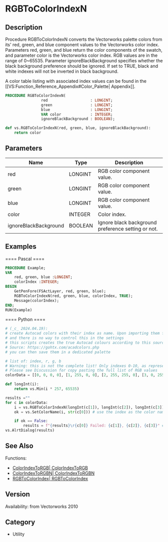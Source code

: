 # RGBToColorIndexN

## Description
Procedure RGBToColorIndexN converts the Vectorworks palette colors from its' red, green, and blue component values to the Vectorworks color index. Parameters red, green, and blue return the color components of the swatch, and parameter color is the Vectorworks color index. RGB values are in the range of 0~65535. Parameter ignoreBlackBackground specifies whether the black background preference should be ignored. If set to TRUE, black and white indexes will not be inverted in black background.

A color table listing with associated index values can be found in the [[VS:Function_Reference_Appendix#Color_Palette| Appendix]].

```pascal
PROCEDURE RGBToColorIndexN(
				red                   : LONGINT;
				green                 : LONGINT;
				blue                  : LONGINT;
				VAR color             : INTEGER;
				ignoreBlackBackground : BOOLEAN);
```

```python
def vs.RGBToColorIndexN(red, green, blue, ignoreBlackBackground):
    return color
```

## Parameters
|Name|Type|Description|
|---|---|---|
|red|LONGINT|RGB color component value.|
|green|LONGINT|RGB color component value.|
|blue|LONGINT|RGB color component value.|
|color|INTEGER|Color index.|
|ignoreBlackBackground|BOOLEAN|Ignore black background preference setting or not.|

## Examples
==== Pascal ====
```pascal
PROCEDURE Example;
VAR
	red, green, blue :LONGINT;
	colorIndex :INTEGER;
BEGIN
	GetPenFore(FSActLayer, red, green, blue);
	RGBToColorIndexN(red, green, blue, colorIndex, TRUE);
	Message(colorIndex);
END;
RUN(Example)
```
==== Python ====
```python
# (_c_ 2024.04.19):
# create Autocad colors with their index as name. Upon importing them from DWG, the colors have a slight shift compared to the original RGB values
# and there is no way to control this in the settings
# this scripts creates the true Autocad colours according to this source:
# Source: https://gohtx.com/acadcolors.php
# you can then save them in a dedicated palette

# list of: index, r, g, b
# Warning: this is not the complete list! Only indexes 0-10, as representation of the system
# Please see Discussion for copy pasting the full list of RGB values
colorData = [[0, 0, 0, 0], [1, 255, 0, 0], [2, 255, 255, 0], [3, 0, 255, 0], [4, 0, 255, 255], [5, 0, 0, 255], [6, 255, 0, 255], [7, 255, 255, 255], [8, 65, 65, 65], [9, 128, 128, 128], [10, 255, 0, 0]] 

def longInt(i):
	return vs.Min(i * 257, 65535)

results =""
for c in colorData:
	i = vs.RGBToColorIndexN(longInt(c[1]), longInt(c[2]), longInt(c[3]), True)
	ok = vs.SetColorName(i, str(c[0])) # use the index as the color name, this makes their usage later much easier

	if ok == False:
		results = f"{results}\r{c[0]} Failed: {c[1]}, {c[2]}, {c[3]}" # they fail if the color is already in the current doc
vs.AlrtDialog(results)
```

## See Also
Functions:
* [ColorIndexToRGB| ColorIndexToRGB](ColorIndexToRGB|%20ColorIndexToRGB.md)
* [ColorIndexToRGBN| ColorIndexToRGBN](ColorIndexToRGBN|%20ColorIndexToRGBN.md)
* [RGBToColorIndex| RGBToColorIndex](RGBToColorIndex|%20RGBToColorIndex.md)

## Version
Availability: from Vectorworks 2010

## Category
* Utility

